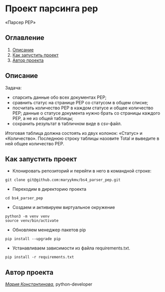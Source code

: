 # Проект парсинга pep
«Парсер PEP»

## Оглавление
1. [Описание](#описание)
2. [Как запустить проект](#как-запустить-проект)
3. [Автор проекта](#автор-проекта)


## Описание
Задача:
- спарсить данные обо всех документах PEP;
- сравнить статус на странице PEP со статусом в общем списке;
- посчитать количество PEP в каждом статусе и общее количество PEP; данные о статусе документа нужно брать со страницы каждого PEP, а не из общей таблицы;
- сохранить результат в табличном виде в csv-файл.

Итоговая таблица должна состоять из двух колонок: «Статус» и «Количество». Последнюю строку таблицы назовите Total и выведите в ней общее количество PEP.


## Как запустить проект

- Клонировать репозиторий и перейти в него в командной строке:
```
git clone git@github.com:maryykmv/bs4_parser_pep.git
```

- Переходим в директорию проекта
```
cd bs4_parser_pep
```

- Создаем и активируем виртуальное окружение
```
python3 -m venv venv
source venv/bin/activate
```

- Обновляем менеджер пакетов pip
```
pip install --upgrade pip
```

- Устанавливаем зависимости из файла requirements.txt.
```
pip install -r requirements.txt
```




## Автор проекта
_[Мария Константинова](https://github.com/maryykmv)_, python-developer
